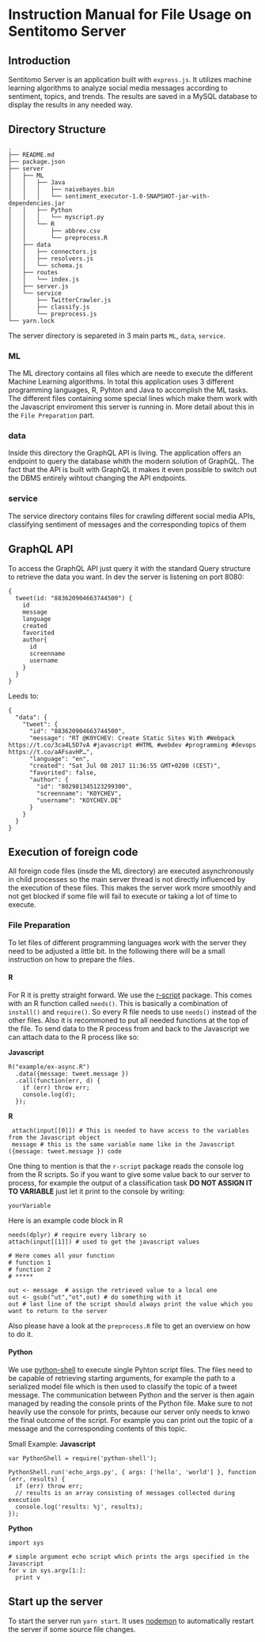 # Instruction Manual for File Usage on Sentitomo Server


## Introduction

Sentitomo Server is an application built with `express.js`. It utilizes machine learning algorithms to analyze social media messages according to sentiment, topics, and trends. The results are saved in a MySQL database to display the results in any needed way.

## Directory Structure
```
.
├── README.md
├── package.json
├── server
│   ├── ML
│   │   ├── Java
│   │   │   ├── naivebayes.bin
│   │   │   └── sentiment_executor-1.0-SNAPSHOT-jar-with-dependencies.jar
│   │   ├── Python
│   │   │   └── myscript.py
│   │   └── R
│   │       ├── abbrev.csv
│   │       └── preprocess.R
│   ├── data
│   │   ├── connectors.js
│   │   ├── resolvers.js
│   │   └── schema.js
│   ├── routes
│   │   └── index.js
│   ├── server.js
│   └── service
│       ├── TwitterCrawler.js
│       ├── classify.js
│       └── preprocess.js
└── yarn.lock

```
The server directory is separeted in 3 main parts `ML`, `data`, `service`. 
### ML
The ML directory contains all files which are neede to execute the different Machine Learning algorithms. In total this application uses 3 different programming languages, R, Pyhton and Java to accomplish the ML tasks. The different files containing some special lines which make them work with the Javascript enviroment this server is running in. More detail about this in the `File Preparation` part.

### data
Inside this directory the GraphQL API is living. The application offers an endpoint to query the database whith the modern solution of GraphQL. The fact that the API is built with GraphQL it makes it even possible to switch out the DBMS entirely wihtout changing the API endpoints.

### service
The service directory contains files for crawling different social media APIs, classifying sentiment of messages and the corresponding topics of them

## GraphQL API
To access the GraphQL API just query it with the standard Query structure to retrieve the data you want. In dev the server is listening on port 8080:

```
{
  tweet(id: "883620904663744500") {
    id
    message
    language
    created
    favorited
    author{
      id
      screenname
      username
    }
  }
}

```
Leeds to:

```
{
  "data": {
    "tweet": {
      "id": "883620904663744500",
      "message": "RT @K0YCHEV: Create Static Sites With #Webpack https://t.co/3ca4L5D7vA #javascript #HTML #webdev #programming #devops https://t.co/aAFsavHP…",
      "language": "en",
      "created": "Sat Jul 08 2017 11:36:55 GMT+0200 (CEST)",
      "favorited": false,
      "author": {
        "id": "802981345123299300",
        "screenname": "K0YCHEV",
        "username": "KOYCHEV.DE"
      }
    }
  }
}
```

## Execution of foreign code
All foreign code files (insde the ML directory) are executed asynchronously in child processes so the main server thread is not directly influenced by the execution of these files. This makes the server work more smoothly and not get blocked if some file will fail to execute or taking a lot of time to execute. 

### File Preparation 
To let files of different programming languages work with the server they need to be adjusted a little bit. In the following there will be a small instruction on how to prepare the files. 

#### R
For R it is pretty straight forward. We use the [r-script](https://github.com/joshkatz/r-script) package. This comes with an R function called `needs()`. This is basically a combination of `install()` and `require()`. So every R file needs to use `needs()` instead of the other files. Also it is recommoned to put all needed functions at the top of the file. To send data to the R process from and back to the Javascript we can attach data to the R process like so: 

**Javascript**
```
R("example/ex-async.R")
  .data({message: tweet.message })
  .call(function(err, d) {
    if (err) throw err;
    console.log(d);
  });
```
**R**
```
 attach(input[[0]]) # This is needed to have access to the variables from the Javascript object
 message # this is the same variable name like in the Javascript ({message: tweet.message }) code
 ```

One thing to mention is that the `r-script` package reads the console log from the R scripts. So if you want to give some value back to our server to process, for example the output of a classification task **DO NOT ASSIGN IT TO VARIABLE** just let it print to the console by writing:
```
yourVariable
```

Here is an example code block in R
```
needs(dplyr) # require every library so
attach(input[[1]]) # used to get the javascript values

# Here comes all your function
# function 1
# function 2
# *****

out <- message  # assign the retrieved value to a local one
out <- gsub("ut","ot",out) # do something with it
out # last line of the script should always print the value which you want to return to the server
```

Also please have a look at the `preprocess.R` file to get an overview on how to do it.


#### Python
 We use [python-shell](https://github.com/extrabacon/python-shell) to execute single Pyhton script files. The files need to be capable of retrieving starting arguments, for example the path to a serialized model file which is then used to classify the topic of a tweet message. The communication between Python and the server is then again managed by reading the console prints of the Python file. Make sure to not heavily use the console for prints, because our server only needs to knwo the final outcome of the script. For example you can print out the topic of a message and the corresponding contents of this topic. 

Small Example:
**Javascript**
```
var PythonShell = require('python-shell');

PythonShell.run('echo_args.py', { args: ['hello', 'world'] }, function (err, results) {
  if (err) throw err;
  // results is an array consisting of messages collected during execution
  console.log('results: %j', results);
});
```

**Python**
```
import sys

# simple argument echo script which prints the args specified in the Javascript
for v in sys.argv[1:]: 
  print v
```



 ## Start up the server
 To start the server run `yarn start`. It uses [nodemon](https://github.com/remy/nodemon) to automatically restart the server if some source file changes.